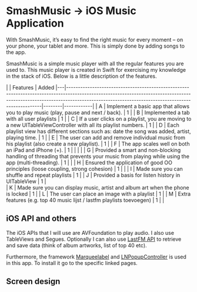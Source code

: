 # SmashMusic -> iOS Music Application

With SmashMusic, it’s easy to find the right music for every moment – on your phone, your tablet and more. This is simply done by adding songs to the app.

SmashMusic is a simple music player with all the regular features you are used to. This music player is created in Swift for exercising my knowledge in the stack of iOS. Below is a little description of the features.


|   | Features                                                                                                                                                                                                                          | Added
|---|-------------------------------------------------------------------------------------------------------------------------------------------------------------------------------------------------------------------------------|--------|------------|
| A | Implement a basic app that allows you to play music (play, pause and next / back).                                                   | 1      | 
| B | Implemented a tab with all user playlists | 1      |
| C | If a user clicks on a playlist, you are moving to a new UITableViewController with all its playlist numbers.                                                                                                                              | 1      |
| D | Each playlist view has different sections such as: date the song was added, artist, playing time.                 | 1      | 
| E | The user can add and remove individual music from his playlist (also create a new playlist).                                                         | 1    |
| F | The app scales well on both an iPad and iPhone (+).                                                                                                                          | 1      |                                                                        |        |            |
| G | Provided a smart and non-blocking handling of threading that prevents your music from playing while using the app (multi-threading).                                                                                                  | 1      |            |
| H | Ensured the application of good OO principles (loose coupling, strong cohesion)                                                                                                                                               | 1      |            |
| I | Made sure you can shuffle and repeat playlists                                                                                                                                                                             | 1    | 
| J | Provided a basis for listen history in UITableView  | 1    |         
| K | Made sure you can display music, artist and album art when the phone is locked                                                                                                                                                        | 1    | 
| L | The user can place an image with a playlist | 1 |
| M | Extra features (e.g. top 40 music lijst / lastfm playlists toevoegen)                 | 1    |             |



## iOS API and others

The iOS APIs that I will use are AVFoundation to play audio. I also use TableViews and Segues.
Optionally I can also use [LastFM API](https://www.last.fm/api) to retrieve and save data (think of album artworks, list of top 40 etc).

Furthermore, the framework [Marqueelabel](https://github.com/cbpowell/MarqueeLabel) and [LNPopupController](https://github.com/LeoNatan/LNPopupController/blob/master/README.md) is  used in this app. To install it go to the specific linked pages.

## Screen design



